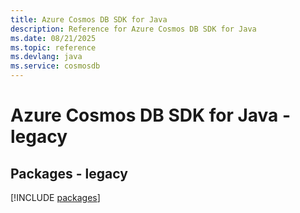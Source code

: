 ```yaml
---
title: Azure Cosmos DB SDK for Java
description: Reference for Azure Cosmos DB SDK for Java
ms.date: 08/21/2025
ms.topic: reference
ms.devlang: java
ms.service: cosmosdb
---
```

# Azure Cosmos DB SDK for Java - legacy
## Packages - legacy
[!INCLUDE [packages](cosmos-db-index.md)]